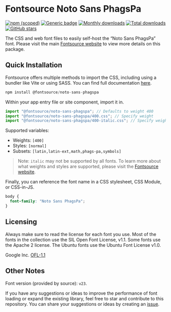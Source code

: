 # Fontsource Noto Sans PhagsPa

[![npm (scoped)](https://img.shields.io/npm/v/@fontsource/noto-sans-phagspa?color=brightgreen)](https://www.npmjs.com/package/@fontsource/noto-sans-phagspa) [![Generic badge](https://img.shields.io/badge/fontsource-passing-brightgreen)](https://github.com/fontsource/fontsource) [![Monthly downloads](https://badgen.net/npm/dm/@fontsource/noto-sans-phagspa)](https://github.com/fontsource/fontsource) [![Total downloads](https://badgen.net/npm/dt/@fontsource/noto-sans-phagspa)](https://github.com/fontsource/fontsource) [![GitHub stars](https://img.shields.io/github/stars/fontsource/fontsource.svg?style=social&label=Star)](https://github.com/fontsource/fontsource/stargazers)

The CSS and web font files to easily self-host the “Noto Sans PhagsPa” font. Please visit the main [Fontsource website](https://fontsource.org/fonts/noto-sans-phagspa) to view more details on this package.

## Quick Installation

Fontsource offers multiple methods to import the CSS, including using a bundler like Vite or using SASS. You can find full documentation [here](https://fontsource.org/docs/getting-started/introduction).

```javascript
npm install @fontsource/noto-sans-phagspa
```

Within your app entry file or site component, import it in.

```javascript
import "@fontsource/noto-sans-phagspa"; // Defaults to weight 400
import "@fontsource/noto-sans-phagspa/400.css"; // Specify weight
import "@fontsource/noto-sans-phagspa/400-italic.css"; // Specify weight and style
```

Supported variables:
- Weights: `[400]`
- Styles: `[normal]`
- Subsets: `[latin,latin-ext,math,phags-pa,symbols]`

> Note: `italic` may not be supported by all fonts. To learn more about what weights and styles are supported, please visit the [Fontsource website](https://fontsource.org/fonts/noto-sans-phagspa).

Finally, you can reference the font name in a CSS stylesheet, CSS Module, or CSS-in-JS.

```css
body {
  font-family: "Noto Sans PhagsPa";
}
```

## Licensing
Always make sure to read the license for each font you use. Most of the fonts in the collection use the SIL Open Font License, v1.1. Some fonts use the Apache 2 license. The Ubuntu fonts use the Ubuntu Font License v1.0.

Google Inc.
[OFL-1.1](http://scripts.sil.org/OFL)

## Other Notes
Font version (provided by source): `v23`.

If you have any suggestions or ideas to improve the performance of font loading or expand the existing library, feel free to star and contribute to this repository. You can share your suggestions or ideas by creating an [issue](https://github.com/fontsource/fontsource/issues).